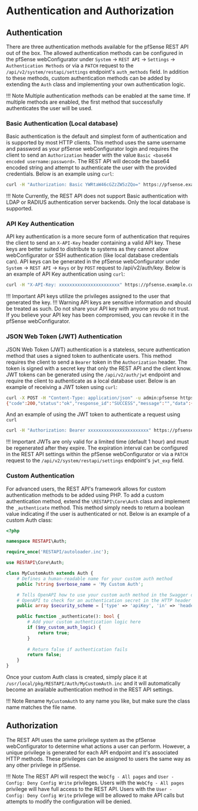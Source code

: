 # Authentication and Authorization

## Authentication

There are three authentication methods available for the pfSense REST API out of the box. The allowed authentication methods
can be configured in the pfSense webConfigurator under `System` -> `REST API` -> `Settings` -> `Authentication Methods`
or via a `PATCH` request to the `/api/v2/system/restapi/settings` endpoint's `auth_methods` field. In addition to these
methods, custom authentication methods can be added by extending the `Auth` class and implementing your own authentication
logic.

!!! Note
    Multiple authentication methods can be enabled at the same time. If multiple methods are
    enabled, the first method that successfully authenticates the user will be used.

### Basic Authentication (Local database)

Basic authentication is the default and simplest form of authentication and is supported by most HTTP clients. This 
method uses the same username and password as your pfSense webConfigurator login and requires the client to send an 
`Authorization` header with the value `Basic <base64 encoded username:password>`. The REST API will decode the base64 
encoded string and attempt to authenticate the user with the provided credentials. Below is an example using `curl`:

```bash
curl -H "Authorization: Basic YWRtaW46cGZzZW5zZQo=" https://pfsense.example.com/api/v2/firewall/rules
```

!!! Note
    Currently, the REST API does not support Basic authentication with LDAP or RADIUS authentication server backends.
    Only the local database is supported.

### API Key Authentication

API key authentication is a more secure form of authentication that requires the client to send an `X-API-Key` header
containing a valid API key. These keys are better suited to distribute to systems as they cannot allow webConfigurator
or SSH authentication (like local database credentials can). API keys can be generated in the pfSense webConfigurator 
under `System` -> `REST API` -> `Keys` or by `POST` request to /api/v2/auth/key. Below is an example of API Key 
authentication  using `curl`:

```bash
curl -H "X-API-Key: xxxxxxxxxxxxxxxxxxxxxxx" https://pfsense.example.com/api/v2/firewall/rules
```

!!! Important
    API keys utilize the privileges assigned to the user that generated the key.
!!! Warning
    API keys are sensitive information and should be treated as such. Do not share your API key with anyone you do not
    trust. If you believe your API key has been compromised, you can revoke it in the pfSense webConfigurator.

### JSON Web Token (JWT) Authentication

JSON Web Token (JWT) authentication is a stateless, secure authentication method that uses a signed token to authenticate
users. This method requires the client to send a `Bearer` token in the `Authorization` header. The token is signed with
a secret key that only the REST API and the client know. JWT tokens can be generated using the `/api/v2/auth/jwt` endpoint
and require the client to authenticate as a local database user. Below is an example of receiving a JWT token using
`curl`:

```bash
curl -X POST -H "Content-Type: application/json" -u admin:pfsense https://pfsense.example.com/api/v2/auth/jwt
{"code":200,"status":"ok","response_id":"SUCCESS","message":"","data":{"token":"xxxxxxxxxxxxxxxxxxx"}}
```

And an example of using the JWT token to authenticate a request using `curl`

```bash
curl -H "Authorization: Bearer xxxxxxxxxxxxxxxxxxxxxxx" https://pfsense.example.com/api/v2/firewall/rules
```

!!! Important
    JWTs are only valid for a limited time (default 1 hour) and must be regenerated after they expire. The expiration
    interval can be configured in the REST API settings within the pfSense webConfigurator or via a `PATCH` request to 
    the `/api/v2/system/restapi/settings` endpoint's `jwt_exp` field.

### Custom Authentication

For advanced users, the REST API's framework allows for custom authentication methods to be added using PHP. To add a custom
authentication method, extend the `\RESTAPI\Core\Auth` class and implement the `_authenticate` method. This method simply
needs to return a boolean value indicating if the user is authenticated or not. Below is an example of a custom Auth class:

```php
<?php

namespace RESTAPI\Auth;

require_once('RESTAPI/autoloader.inc');

use RESTAPI\Core\Auth;

class MyCustomAuth extends Auth {
    # Defines a human-readable name for your custom auth method
    public ?string $verbose_name = 'My Custom Auth';

    # Tells OpenAPI how to use your custom auth method in the Swagger documentation. In this example, we are telling
    # OpenAPI to check for an authentication secret in the HTTP header named 'custom-header-name'
    public array $security_scheme = ['type' => 'apiKey', 'in' => 'header', 'name' => 'custom-header-name'];

    public function _authenticate(): bool {
        # Add your custom authentication logic here
        if ($my_custom_auth_logic) {
            return true;
        }
        
        # Return false if authentication fails
        return false;
    }
}
```

Once your custom Auth class is created, simply place it at `/usr/local/pkg/RESTAPI/Auth/MyCustomAuth.inc` and it will
automatically become an available authentication method in the REST API settings.

!!! Note
    Rename `MyCustomAuth` to any name you like, but make sure the class name matches the file name.

## Authorization

The REST API uses the same privilege system as the pfSense webConfigurator to determine what actions a user can perform.
However, a unique privilege is generated for each API endpoint and it's associated HTTP methods. These privileges can
be assigned to users the same way as any other privilege in pfSense.

!!! Note
    The REST API will respect the `WebCfg - All pages` and `User - Config: Deny Config Write` privileges. Users with
    the `WebCfg - All pages` privilege will have full access to the REST API. Users with the `User - Config: Deny
    Config Write` privilege will be allowed to make API calls but attempts to modify the configuration will be denied.